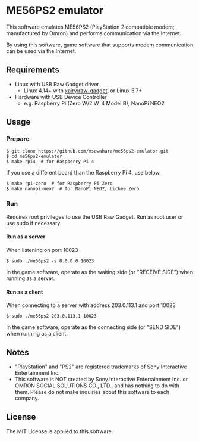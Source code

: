 # ME56PS2 emulator
This software emulates ME56PS2 (PlayStation 2 compatible modem; manufactured by Omron) and performs communication via the Internet.

By using this software, game software that supports modem communication can be used via the Internet.

## Requirements
- Linux with USB Raw Gadget driver
  - Linux 4.14+ with [xairy/raw-gadget](https://github.com/xairy/raw-gadget), or Linux 5.7+
- Hardware with USB Device Controller
  - e.g. Raspberry Pi (Zero W/2 W, 4 Model B), NanoPi NEO2

## Usage
### Prepare
```shell
$ git clone https://github.com/msawahara/me56ps2-emulator.git
$ cd me56ps2-emulator
$ make rpi4  # for Raspberry Pi 4
```

If you use a different board than the Raspberry Pi 4, use below.
```shell
$ make rpi-zero  # for Raspberry Pi Zero
$ make nanopi-neo2  # for NanoPi NEO2, Lichee Zero
```

### Run
Requires root privileges to use the USB Raw Gadget.
Run as root user or use sudo if necessary.

#### Run as a server
When listening on port 10023
```shell
$ sudo ./me56ps2 -s 0.0.0.0 10023
```

In the game software, operate as the waiting side (or "RECEIVE SIDE") when running as a server.

#### Run as a client
When connecting to a server with address 203.0.113.1 and port 10023
```shell
$ sudo ./me56ps2 203.0.113.1 10023
```

In the game software, operate as the connecting side (or "SEND SIDE") when running as a client.

## Notes
- "PlayStation" and "PS2" are registered trademarks of Sony Interactive Entertainment Inc.
- This software is NOT created by Sony Interactive Entertainment Inc. or OMRON SOCIAL SOLUTIONS CO., LTD., and has nothing to do with them. Please do not make inquiries about this software to each company.

## License
The MIT License is applied to this software.
